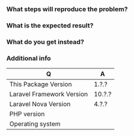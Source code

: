 ### What steps will reproduce the problem?

### What is the expected result?

### What do you get instead?

### Additional info

| Q                         | A
| ------------------------- | ---
| This Package Version      | 1.?.?
| Laravel Framework Version | 10.?.?
| Laravel Nova Version      | 4.?.?
| PHP version               | 
| Operating system          |
